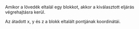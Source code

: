 Amikor a lövedék eltalál egy blokkot, akkor a kiválasztott eljárás végrehajtásra kerül.

Az átadott x, y és z a blokk eltalált pontjának koordinátái.